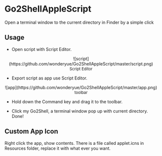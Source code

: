 # Go2ShellAppleScript
Open a terminal window to the current directory in Finder by a simple click

## Usage 

- Open script with Script Editor.

<div align=center> 
![script](https://github.com/wonderyue/Go2ShellAppleScript/master/script.png)
<font size=2> Script Editor </font>
</div>
	
- Export script as app use Script Editor. 

<div align=center> 
![app](https://github.com/wonderyue/Go2ShellAppleScript/master/app.png)
<font size=2> toolbar </font>
</div>

- Hold down the Command key and drag it to the toolbar.

- Click my Go2Shell, a terminal window pop up with current directory. Done!

## Custom App Icon

Right click the app, show contents. There is a file called applet.icns in Resources folder, replace it with what ever you want.